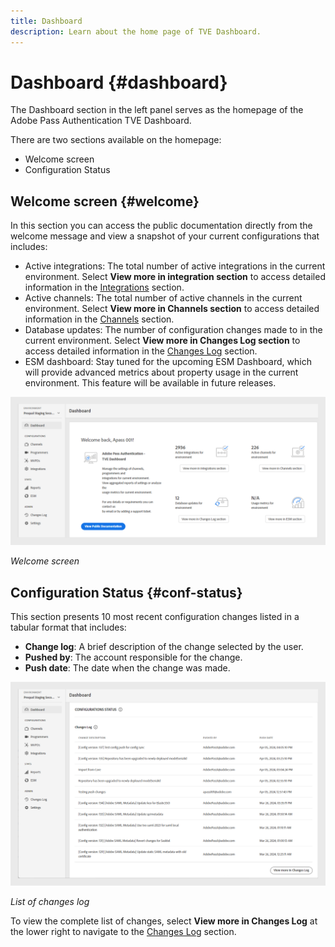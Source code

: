 ```yaml
---
title: Dashboard
description: Learn about the home page of TVE Dashboard.
---
```


# Dashboard {#dashboard}

The Dashboard section in the left panel serves as the homepage of the Adobe Pass Authentication TVE Dashboard. 

There are two sections available on the homepage:

* Welcome screen
* Configuration Status

## Welcome screen {#welcome}

In this section you can access the public documentation directly from the welcome message and view a snapshot of your current configurations that includes:

* Active integrations: The total number of active integrations in the current environment. Select **View more in integration section** to access detailed information in the [Integrations](tve-dashboard-integrations.md) section.
* Active channels: The total number of active channels in the current environment. Select **View more in Channels section** to access detailed information in the [Channels](tve-dashboard-channels.md) section.
* Database updates: The number of configuration changes made to in the current environment. Select **View more in Changes Log section** to access detailed information in the [Changes Log](tve-dashboard-changes-log.md) section.
* ESM dashboard: Stay tuned for the upcoming ESM Dashboard, which will provide advanced metrics about property usage in the current environment. This feature will be available in future releases.

![Welcome screen](assets/welcome-screen.png)

*Welcome screen*

## Configuration Status {#conf-status}

This section presents 10 most recent configuration changes listed in a tabular format that includes:

* **Change log**: A brief description of the change selected by the user.
* **Pushed by**: The account responsible for the change.
* **Push date**: The date when the change was made.

![List of changes log](assets/configuration-status.png)

*List of changes log*

To view the complete list of changes, select **View more in Changes Log** at the lower right to navigate to the [Changes Log](tve-dashboard-changes-log.md) section. 
